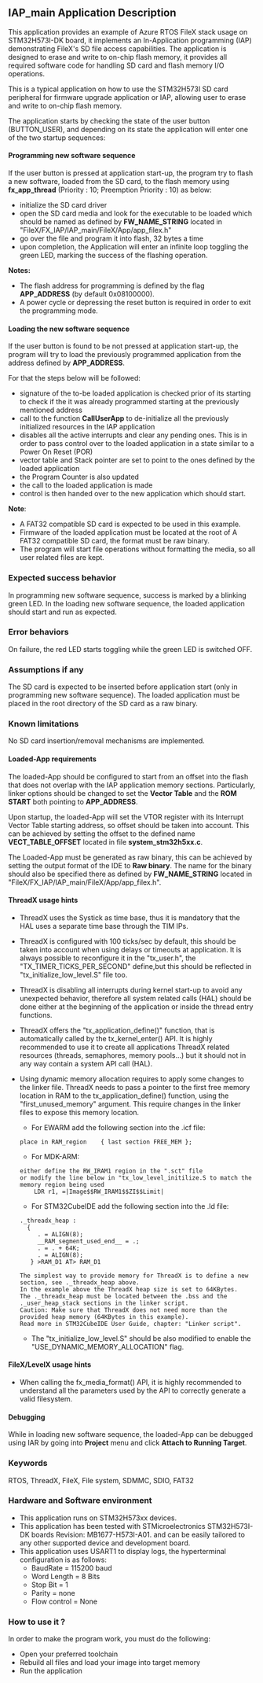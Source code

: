 
## <b>IAP_main Application Description</b>

This application provides an example of Azure RTOS FileX stack usage on STM32H573I-DK board, it implements an In-Application programming (IAP) demonstrating FileX's SD file access capabilities.
The application is designed to erase and write to on-chip flash memory, it provides all required software code for handling SD card and flash memory I/O operations.

This is a typical application on how to use the STM32H573I SD card peripheral for firmware upgrade application or IAP, allowing user to erase and write to on-chip flash memory.

The application starts by checking the state of the user button (BUTTON_USER), and depending on its state the application will enter one of the two startup sequences:


#### <b>Programming new software sequence</b>

If the user button is pressed at application start-up, the program try to flash a new software, loaded from the SD card, to the flash memory using **fx_app_thread** (Priority : 10; Preemption Priority : 10) as below:

  - initialize the SD card driver
  - open the SD card media and look for the executable to be loaded which should be named as defined by **FW_NAME_STRING** located in "FileX/FX_IAP/IAP_main/FileX/App/app_filex.h"
  - go over the file and program it into flash, 32 bytes a time
  - upon completion, the Application will enter an infinite loop toggling the green LED, marking the success of the flashing operation.

<b> Notes:</b>

  - The flash address for programming is defined by the flag **APP_ADDRESS** (by default 0x08100000).
  - A power cycle or depressing the reset button is required in order to exit the programming mode.


#### <b>Loading the new software sequence</b>

If the user button is found to be not pressed at application start-up, the program will try to load the previously programmed application from the address defined by **APP_ADDRESS**.

For that the steps below will be followed:

  - signature of the to-be loaded application is checked prior of its starting to check if the it was already programmed starting at the previously mentioned address
  - call to the function **CallUserApp** to de-initialize all the previously initialized resources in the IAP application
  - disables all the active interrupts and clear any pending ones. This is in order to pass control over to the loaded application in a state similar to a Power On Reset (POR)
  - vector table and Stack pointer are set to point to the ones defined by the loaded application
  - the Program Counter is also updated
  - the call to the loaded application is made
  - control is then handed over to the new application which should start.

<b>Note</b>:

  - A FAT32 compatible SD card is expected to be used in this example.
  - Firmware of the loaded application must be located at the root of A FAT32 compatible SD card, the format must be raw binary.
  - The program will start file operations without formatting the media, so all user related files are kept.


### <b>Expected success behavior</b>

In programming new software sequence, success is marked by a blinking green LED.
In the loading new software sequence, the loaded application should start and run as expected.


### <b>Error behaviors</b>

On failure, the red LED starts toggling while the green LED is switched OFF.


### <b>Assumptions if any</b>

The SD card is expected to be inserted before application start (only in programming new software sequence).
The loaded application must be placed in the root directory of the SD card as a raw binary.


### <b>Known limitations</b>

No SD card insertion/removal mechanisms are implemented.

#### <b>Loaded-App requirements</b>

The loaded-App should be configured to start from an offset into the flash that does not overlap with the IAP application memory sections.
Particularly, linker options should be changed to set the **Vector Table** and the **ROM START** both pointing to **APP_ADDRESS**.

Upon startup, the loaded-App will set the VTOR register with its Interrupt Vector Table starting address, so offset should be taken into account.
This can be achieved by setting the offset to the defined name **VECT_TABLE_OFFSET** located in file **system_stm32h5xx.c**.

The Loaded-App must be generated as raw binary, this can be achieved by setting the output format of the IDE to **Raw binary**.
The name for the binary should also be specified there as defined by **FW_NAME_STRING** located in "FileX/FX_IAP/IAP_main/FileX/App/app_filex.h".

#### <b>ThreadX usage hints</b>

 - ThreadX uses the Systick as time base, thus it is mandatory that the HAL uses a separate time base through the TIM IPs.
 - ThreadX is configured with 100 ticks/sec by default, this should be taken into account when using delays or timeouts at application. It is always possible to reconfigure it in the "tx_user.h", the "TX_TIMER_TICKS_PER_SECOND" define,but this should be reflected in "tx_initialize_low_level.S" file too.
 - ThreadX is disabling all interrupts during kernel start-up to avoid any unexpected behavior, therefore all system related calls (HAL) should be done either at the beginning of the application or inside the thread entry functions.
 - ThreadX offers the "tx_application_define()" function, that is automatically called by the tx_kernel_enter() API.
   It is highly recommended to use it to create all applications ThreadX related resources (threads, semaphores, memory pools...)  but it should not in any way contain a system API call (HAL).
 - Using dynamic memory allocation requires to apply some changes to the linker file.
   ThreadX needs to pass a pointer to the first free memory location in RAM to the tx_application_define() function,
   using the "first_unused_memory" argument.
   This require changes in the linker files to expose this memory location.
    + For EWARM add the following section into the .icf file:
     ```
	 place in RAM_region    { last section FREE_MEM };
	 ```
    + For MDK-ARM:
	```
    either define the RW_IRAM1 region in the ".sct" file
    or modify the line below in "tx_low_level_initilize.S to match the memory region being used
        LDR r1, =|Image$$RW_IRAM1$$ZI$$Limit|
	```
    + For STM32CubeIDE add the following section into the .ld file:
	```
    ._threadx_heap :
      {
         . = ALIGN(8);
         __RAM_segment_used_end__ = .;
         . = . + 64K;
         . = ALIGN(8);
       } >RAM_D1 AT> RAM_D1
	```

       The simplest way to provide memory for ThreadX is to define a new section, see ._threadx_heap above.
       In the example above the ThreadX heap size is set to 64KBytes.
       The ._threadx_heap must be located between the .bss and the ._user_heap_stack sections in the linker script.
       Caution: Make sure that ThreadX does not need more than the provided heap memory (64KBytes in this example).
       Read more in STM32CubeIDE User Guide, chapter: "Linker script".

    + The "tx_initialize_low_level.S" should be also modified to enable the "USE_DYNAMIC_MEMORY_ALLOCATION" flag.


#### <b>FileX/LevelX usage hints</b>

- When calling the fx_media_format() API, it is highly recommended to understand all the parameters used by the API to correctly generate a valid filesystem.

#### <b>Debugging</b>

While in loading new software sequence, the loaded-App can be debugged using IAR by going into **Project** menu and click **Attach to Running Target**.

### <b>Keywords</b>

RTOS, ThreadX, FileX, File system, SDMMC, SDIO, FAT32


### <b>Hardware and Software environment</b>

  - This application runs on STM32H573xx devices.
  - This application has been tested with STMicroelectronics STM32H573I-DK boards Revision: MB1677-H573I-A01.
    and can be easily tailored to any other supported device and development board.
  - This application uses USART1 to display logs, the hyperterminal configuration is as follows:
      - BaudRate = 115200 baud
      - Word Length = 8 Bits
      - Stop Bit = 1
      - Parity = none
      - Flow control = None

###  <b>How to use it ?</b>

In order to make the program work, you must do the following:

  - Open your preferred toolchain
  - Rebuild all files and load your image into target memory
  - Run the application
